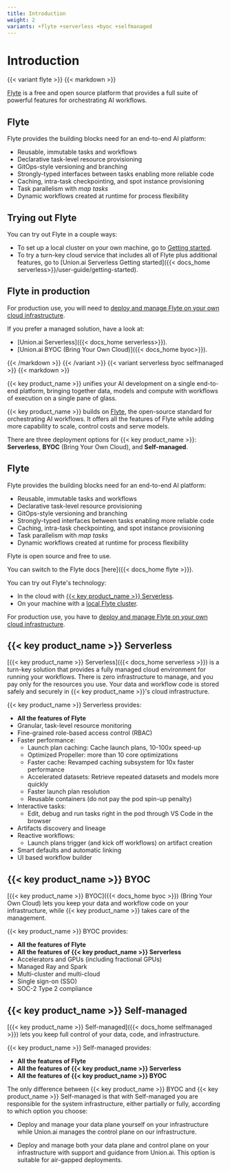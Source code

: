 ```yaml
---
title: Introduction
weight: 2
variants: +flyte +serverless +byoc +selfmanaged
---
```


# Introduction

{{< variant flyte >}}
{{< markdown >}}

[Flyte](https://flyte.org) is a free and open source platform that provides a full suite of powerful features for orchestrating AI workflows.

## Flyte

Flyte provides the building blocks need for an end-to-end AI platform:

* Reusable, immutable tasks and workflows
* Declarative task-level resource provisioning
* GitOps-style versioning and branching
* Strongly-typed interfaces between tasks enabling more reliable code
* Caching, intra-task checkpointing, and spot instance provisioning
* Task parallelism with *map tasks*
* Dynamic workflows created at runtime for process flexibility

## Trying out Flyte

You can try out Flyte in a couple ways:

* To set up a local cluster on your own machine, go to [Getting started](../user-guide/getting-started).
* To try a turn-key cloud service that includes all of Flyte plus additional features, go to [Union.ai Serverless Getting started]({{< docs_home serverless>}}/user-guide/getting-started).

## Flyte in production

For production use, you will need to [deploy and manage Flyte on your own cloud infrastructure](../deployment/_index).

If you prefer a managed solution, have a look at:

* [Union.ai Serverless]({{< docs_home serverless>}}).
* [Union.ai BYOC (Bring Your Own Cloud)]({{< docs_home byoc>}}).

{{< /markdown >}}
{{< /variant >}}
{{< variant serverless byoc selfmanaged >}}
{{< markdown >}}

{{< key product_name >}} unifies your AI development on a single end-to-end platform, bringing together data, models and compute with workflows of execution on a single pane of glass.

{{< key product_name >}} builds on [Flyte](https://flyte.org), the open-source standard for orchestrating AI workflows.
It offers all the features of Flyte while adding more capability to scale, control costs and serve models.

There are three deployment options for {{< key product_name >}}: **Serverless**, **BYOC** (Bring Your Own Cloud), and **Self-managed**.

## Flyte

Flyte provides the building blocks need for an end-to-end AI platform:

* Reusable, immutable tasks and workflows
* Declarative task-level resource provisioning
* GitOps-style versioning and branching
* Strongly-typed interfaces between tasks enabling more reliable code
* Caching, intra-task checkpointing, and spot instance provisioning
* Task parallelism with *map tasks*
* Dynamic workflows created at runtime for process flexibility

Flyte is open source and free to use.

You can switch to the Flyte docs [here]({{< docs_home flyte >}}).

You can try out Flyte's technology:

* In the cloud with [{{< key product_name >}} Serverless](https://signup.union.ai).
* On your machine with a [local Flyte cluster](./development-cycle/running-in-a-local-cluster).

For production use, you have to [deploy and manage Flyte on your own cloud infrastructure](../deployment).

## {{< key product_name >}} Serverless

[{{< key product_name >}} Serverless]({{< docs_home serverless >}}) is a turn-key solution that provides a fully managed cloud environment for running your workflows.
There is zero infrastructure to manage, and you pay only for the resources you use.
Your data and workflow code is stored safely and securely in {{< key product_name >}}'s cloud infrastructure.

{{< key product_name >}} Serverless provides:

* **All the features of Flyte**
* Granular, task-level resource monitoring
* Fine-grained role-based access control (RBAC)
* Faster performance:
    * Launch plan caching: Cache launch plans, 10-100x speed-up
    * Optimized Propeller: more than 10 core optimizations
    * Faster cache: Revamped caching subsystem for 10x faster performance
    * Accelerated datasets: Retrieve repeated datasets and models more quickly
    * Faster launch plan resolution
    * Reusable containers (do not pay the pod spin-up penalty)
* Interactive tasks:
    * Edit, debug and run tasks right in the pod through VS Code in the browser
* Artifacts discovery and lineage
* Reactive workflows:
    * Launch plans trigger (and kick off workflows) on artifact creation
* Smart defaults and automatic linking
* UI based workflow builder

## {{< key product_name >}} BYOC

[{{< key product_name >}} BYOC]({{< docs_home byoc >}}) (Bring Your Own Cloud) lets you keep your data and workflow code on your infrastructure, while {{< key product_name >}} takes care of the management.

{{< key product_name >}} BYOC provides:

* **All the features of Flyte**
* **All the features of {{< key product_name >}} Serverless**
* Accelerators and GPUs (including fractional GPUs)
* Managed Ray and Spark
* Multi-cluster and multi-cloud
* Single sign-on (SSO)
* SOC-2 Type 2 compliance

## {{< key product_name >}} Self-managed

[{{< key product_name >}} Self-managed]({{< docs_home selfmanaged >}}) lets you keep full control of your data, code, and infrastructure.

{{< key product_name >}} Self-managed provides:

* **All the features of Flyte**
* **All the features of {{< key product_name >}} Serverless**
* **All the features of {{< key product_name >}} BYOC**

The only difference between {{< key product_name >}} BYOC and {{< key product_name >}} Self-managed is that
with Self-managed you are responsible for the system infrastructure, either partially or fully, according to which option you choose:

* Deploy and manage your data plane yourself on your infrastructure while Union.ai manages the control plane on our infrastructure.

* Deploy and manage both your data plane and control plane on your infrastructure with support and guidance from Union.ai.
  This option is suitable for air-gapped deployments.
